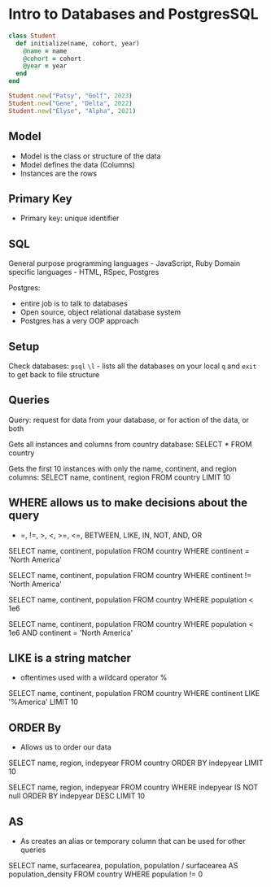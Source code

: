 # Intro to Databases and PostgresSQL

```ruby
class Student 
  def initialize(name, cohort, year)
    @name = name
    @cohort = cohort
    @year = year
  end
end

Student.new("Patsy", "Golf", 2023)
Student.new("Gene", "Delta", 2022)
Student.new("Elyse", "Alpha", 2021)
```

## Model
- Model is the class or structure of the data
- Model defines the data (Columns)
- Instances are the rows

## Primary Key
- Primary key: unique identifier


## SQL
General purpose programming languages - JavaScript, Ruby
Domain specific languages - HTML, RSpec, Postgres

Postgres: 
  - entire job is to talk to databases
  - Open source, object relational database system
  - Postgres has a very OOP approach

## Setup
Check databases:
`psql`
`\l` - lists all the databases on your local
`q` and `exit` to get back to file structure

## Queries
Query: request for data from your database, or for action of the data, or both

Gets all instances and columns from country database:
SELECT *
FROM country

Gets the first 10 instances with only the name, continent, and region columns:
SELECT name, continent, region
FROM country
LIMIT 10

## WHERE allows us to make decisions about the query
  - =, !=, >, <, >=, <=, BETWEEN, LIKE, IN, NOT, AND, OR


SELECT name, continent, population
FROM country
WHERE continent = 'North America'

SELECT name, continent, population
FROM country
WHERE continent != 'North America'

SELECT name, continent, population
FROM country
WHERE population < 1e6

SELECT name, continent, population
FROM country
WHERE population < 1e6
AND continent = 'North America'

## LIKE is a string matcher
- oftentimes used with a wildcard operator %

SELECT name, continent, population
FROM country
WHERE continent LIKE '%America'
LIMIT 10

## ORDER By
- Allows us to order our data

SELECT name, region, indepyear
FROM country
ORDER BY indepyear
LIMIT 10


SELECT name, region, indepyear
FROM country
WHERE indepyear IS NOT null
ORDER BY indepyear DESC
LIMIT 10


## AS 
- As creates an alias or temporary column that can be used for other queries

SELECT name, surfacearea, population,
population / surfacearea AS population_density
FROM country
WHERE population != 0